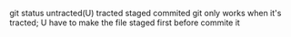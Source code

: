 git status 
untracted(U) tracted staged commited
git only works when it's tracted;
U have to make the file staged first before commite it